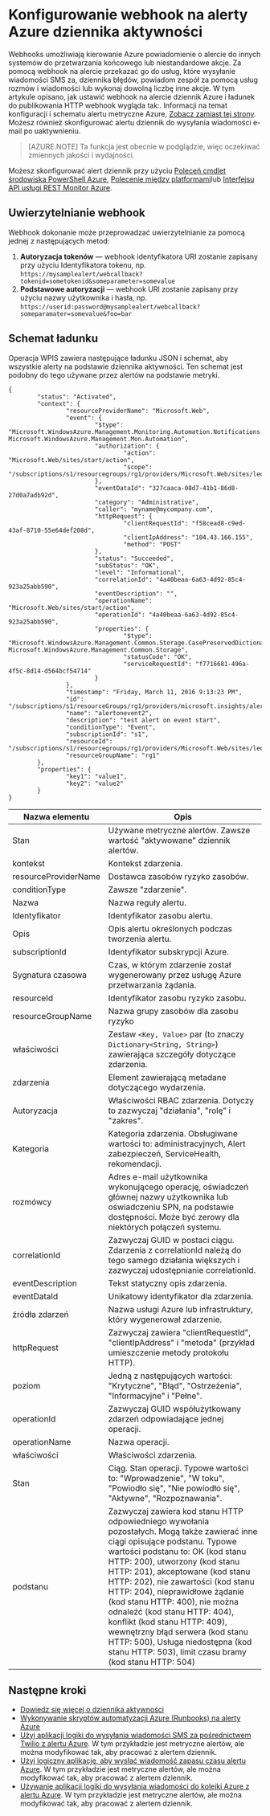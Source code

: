 <properties
    pageTitle="Konfigurowanie webhook na alerty Azure dziennik | Microsoft Azure"
    description="Dowiedz się, jak za pomocą alertów dziennik połączeń webhooks. "
    authors="kamathashwin"
    manager="carolz"
    editor=""
    services="monitoring-and-diagnostics"
    documentationCenter="monitoring-and-diagnostics"/>

<tags
    ms.service="monitoring-and-diagnostics"
    ms.workload="na"
    ms.tgt_pltfrm="na"
    ms.devlang="na"
    ms.topic="article"
    ms.date="10/20/2016"
    ms.author="ashwink"/>

# <a name="configure-a-webhook-on-an-azure-activity-log-alerts"></a>Konfigurowanie webhook na alerty Azure dziennika aktywności

Webhooks umożliwiają kierowanie Azure powiadomienie o alercie do innych systemów do przetwarzania końcowego lub niestandardowe akcje. Za pomocą webhook na alercie przekazać go do usług, które wysyłanie wiadomości SMS za, dziennika błędów, powiadom zespół za pomocą usług rozmów i wiadomości lub wykonaj dowolną liczbę inne akcje. W tym artykule opisano, jak ustawić webhook na alercie dziennik Azure i ładunek do publikowania HTTP webhook wygląda tak:. Informacji na temat konfiguracji i schematu alertu metryczne Azure, [Zobacz zamiast tej strony](insights-webhooks-alerts.md). Możesz również skonfigurować alertu dziennik do wysyłania wiadomości e-mail po uaktywnieniu.

>[AZURE.NOTE] Ta funkcja jest obecnie w podglądzie, więc oczekiwać zmiennych jakości i wydajności.

Możesz skonfigurować alert dziennik przy użyciu [Poleceń cmdlet środowiska PowerShell Azure](insights-powershell-samples.md#create-alert-rules), [Polecenie między platformami](insights-cli-samples.md#work-with-alerts)lub [Interfejsu API usługi REST Monitor Azure](https://msdn.microsoft.com/library/azure/dn933805.aspx).

## <a name="authenticating-the-webhook"></a>Uwierzytelnianie webhook
Webhook dokonanie może przeprowadzać uwierzytelnianie za pomocą jednej z następujących metod:

1. **Autoryzacja tokenów** — webhook identyfikatora URI zostanie zapisany przy użyciu Identyfikatora tokenu, np. `https://mysamplealert/webcallback?tokenid=sometokenid&someparameter=somevalue`
2.  **Podstawowe autoryzacji** — webhook URI zostanie zapisany przy użyciu nazwy użytkownika i hasła, np. `https://userid:password@mysamplealert/webcallback?someparamater=somevalue&foo=bar`

## <a name="payload-schema"></a>Schemat ładunku
Operacja WPIS zawiera następujące ładunku JSON i schemat, aby wszystkie alerty na podstawie dziennika aktywności. Ten schemat jest podobny do tego używane przez alertów na podstawie metryki.

```
{
        "status": "Activated",
        "context": {
                "resourceProviderName": "Microsoft.Web",
                "event": {
                        "$type": "Microsoft.WindowsAzure.Management.Monitoring.Automation.Notifications.GenericNotifications.Datacontracts.InstanceEventContext, Microsoft.WindowsAzure.Management.Mon.Automation",
                        "authorization": {
                                "action": "Microsoft.Web/sites/start/action",
                                "scope": "/subscriptions/s1/resourcegroups/rg1/providers/Microsoft.Web/sites/leoalerttest"
                        },
                        "eventDataId": "327caaca-08d7-41b1-86d8-27d0a7adb92d",
                        "category": "Administrative",
                        "caller": "myname@mycompany.com",
                        "httpRequest": {
                                "clientRequestId": "f58cead8-c9ed-43af-8710-55e64def208d",
                                "clientIpAddress": "104.43.166.155",
                                "method": "POST"
                        },
                        "status": "Succeeded",
                        "subStatus": "OK",
                        "level": "Informational",
                        "correlationId": "4a40beaa-6a63-4d92-85c4-923a25abb590",
                        "eventDescription": "",
                        "operationName": "Microsoft.Web/sites/start/action",
                        "operationId": "4a40beaa-6a63-4d92-85c4-923a25abb590",
                        "properties": {
                                "$type": "Microsoft.WindowsAzure.Management.Common.Storage.CasePreservedDictionary, Microsoft.WindowsAzure.Management.Common.Storage",
                                "statusCode": "OK",
                                "serviceRequestId": "f7716681-496a-4f5c-8d14-d564bcf54714"
                        }
                },
                "timestamp": "Friday, March 11, 2016 9:13:23 PM",
                "id": "/subscriptions/s1/resourceGroups/rg1/providers/microsoft.insights/alertrules/alertonevent2",
                "name": "alertonevent2",
                "description": "test alert on event start",
                "conditionType": "Event",
                "subscriptionId": "s1",
                "resourceId": "/subscriptions/s1/resourcegroups/rg1/providers/Microsoft.Web/sites/leoalerttest",
                "resourceGroupName": "rg1"
        },
        "properties": {
                "key1": "value1",
                "key2": "value2"
        }
}
```

|Nazwa elementu       |Opis|
|---                |---|
|Stan             |Używane metryczne alertów. Zawsze wartość "aktywowane" dziennik alertów.|
|kontekst            |Kontekst zdarzenia.|
|resourceProviderName|Dostawca zasobów ryzyko zasobów.|
|conditionType      |Zawsze "zdarzenie".|
|Nazwa               |Nazwa reguły alertu.|
|Identyfikator                 |Identyfikator zasobu alertu.|
|Opis        |Opis alertu określonych podczas tworzenia alertu.|
|subscriptionId     |Identyfikator subskrypcji Azure.|
|Sygnatura czasowa          |Czas, w którym zdarzenie został wygenerowany przez usługę Azure przetwarzania żądania.|
|resourceId         |Identyfikator zasobu ryzyko zasobu.|
|resourceGroupName  |Nazwa grupy zasobów dla zasobu ryzyko|
|właściwości         |Zestaw `<Key, Value>` par (to znaczy `Dictionary<String, String>`) zawierająca szczegóły dotyczące zdarzenia.|
|zdarzenia              |Element zawierającą metadane dotyczącego wydarzenia.|
|Autoryzacja      |Właściwości RBAC zdarzenia. Dotyczy to zazwyczaj "działania", "rolę" i "zakres".|
|Kategoria           |Kategoria zdarzenia. Obsługiwane wartości to: administracyjnych, Alert zabezpieczeń, ServiceHealth, rekomendacji.|
|rozmówcy             |Adres e-mail użytkownika wykonującego operację, oświadczeń głównej nazwy użytkownika lub oświadczeniu SPN, na podstawie dostępności. Może być zerowy dla niektórych połączeń systemu.|
|correlationId      |Zazwyczaj GUID w postaci ciągu. Zdarzenia z correlationId należą do tego samego działania większych i zazwyczaj udostępnianie correlationId.|
|eventDescription   |Tekst statyczny opis zdarzenia.|
|eventDataId        |Unikatowy identyfikator dla zdarzenia.|
|źródła zdarzeń        |Nazwa usługi Azure lub infrastruktury, który wygenerował zdarzenie.|
|httpRequest        |Zazwyczaj zawiera "clientRequestId", "clientIpAddress" i "metoda" (przykład umieszczenie metody protokołu HTTP).|
|poziom              |Jedną z następujących wartości: "Krytyczne", "Błąd", "Ostrzeżenia", "Informacyjne" i "Pełne".|
|operationId        |Zazwyczaj GUID współużytkowany zdarzeń odpowiadające jednej operacji.|
|operationName      |Nazwa operacji.|
|właściwości         |Właściwości zdarzenia.|
|Stan             |Ciąg. Stan operacji. Typowe wartości to: "Wprowadzenie", "W toku", "Powiodło się", "Nie powiodło się", "Aktywne", "Rozpoznawania".|
|podstanu          |Zazwyczaj zawiera kod stanu HTTP odpowiedniego wywołania pozostałych. Mogą także zawierać inne ciągi opisujące podstanu. Typowe wartości podstanu to: OK (kod stanu HTTP: 200), utworzony (kod stanu HTTP: 201), akceptowane (kod stanu HTTP: 202), nie zawartości (kod stanu HTTP: 204), nieprawidłowe żądanie (kod stanu HTTP: 400), nie można odnaleźć (kod stanu HTTP: 404), konflikt (kod stanu HTTP: 409), wewnętrzny błąd serwera (kod stanu HTTP: 500), Usługa niedostępna (kod stanu HTTP: 503), limit czasu bramy (kod stanu HTTP: 504)|

## <a name="next-steps"></a>Następne kroki
- [Dowiedz się więcej o dziennika aktywności](monitoring-overview-activity-logs.md)
- [Wykonywanie skryptów automatyzacji Azure (Runbooks) na alerty Azure](http://go.microsoft.com/fwlink/?LinkId=627081)
- [Użyj aplikacji logiki do wysyłania wiadomości SMS za pośrednictwem Twilio z alertu Azure](https://github.com/Azure/azure-quickstart-templates/tree/master/201-alert-to-text-message-with-logic-app). W tym przykładzie jest metryczne alertów, ale można modyfikować tak, aby pracować z alertem dziennik.
- [Użyj logiczny aplikację, aby wysłać wiadomość zapasu czasu alertu Azure](https://github.com/Azure/azure-quickstart-templates/tree/master/201-alert-to-slack-with-logic-app). W tym przykładzie jest metryczne alertów, ale można modyfikować tak, aby pracować z alertem dziennik.
- [Używanie aplikacji logiki do wysyłania wiadomości do kolejki Azure z alertu Azure](https://github.com/Azure/azure-quickstart-templates/tree/master/201-alert-to-queue-with-logic-app). W tym przykładzie jest metryczne alertów, ale można modyfikować tak, aby pracować z alertem dziennik.
